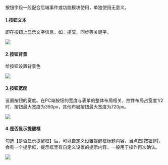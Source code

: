 按钮字段一般配合后端事件或功能模块使用，单独使用无意义。

#### 1.按钮文本
即在按钮上显示文字信息，如：提交、同步等关键字。

![](../img/6-1-6i1.gif)

#### 2.按钮背景
给按钮设置背景色

![](../img/6-1-6i2.gif)


#### 3.按钮宽度
设置按钮的宽度。在PC端按钮的宽度与表单的整体布局相关，控件布局占宽度1/2时，按钮最大宽度为350px，其他布局按钮最大宽度为720px。

![](../img/6-1-6i3.gif)

#### 4.是否显示提醒框
勾选【是否显示提醒框】后，可以自定义设置提醒框标题内容，当点击[按钮]时，会有一个提示框，提示框里有自定义设置的提示内容。一般用于操作再次确认。

![](../img/6-1-6i4.gif)


